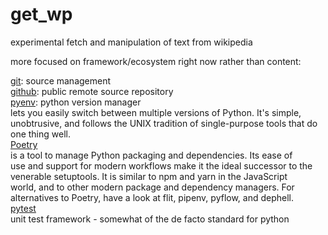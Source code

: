# get_wp
experimental fetch and manipulation of text from wikipedia

more focused on framework/ecosystem right now rather than content:

[git](https://git-scm.com/): source management  
[github](https://github.com): public remote source repository  
[pyenv](https://github.com/pyenv/pyenv): python version manager  
	lets you easily switch between multiple versions of Python. It's simple,  
	unobtrusive, and follows the UNIX tradition of single-purpose tools that do  
	one thing well.  
[Poetry](https://python-poetry.org)   
	is a tool to manage Python packaging and dependencies. Its ease of  
	use and support for modern workflows make it the ideal successor to the  
	venerable setuptools. It is similar to npm and yarn in the JavaScript  
	world, and to other modern package and dependency managers. For  
	alternatives to Poetry, have a look at flit, pipenv, pyflow, and dephell.  
[pytest](https://docs.pytest.org/en/latest/)   
	unit test framework - somewhat of the de facto standard for python  
